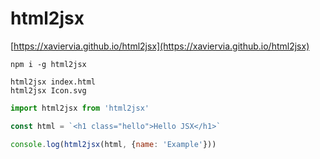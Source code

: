 # html2jsx

[https://xaviervia.github.io/html2jsx](https://xaviervia.github.io/html2jsx)

```
npm i -g html2jsx

html2jsx index.html
html2jsx Icon.svg
```

```javascript
import html2jsx from 'html2jsx'

const html = `<h1 class="hello">Hello JSX</h1>`

console.log(html2jsx(html, {name: 'Example'}))
```
